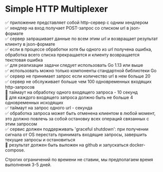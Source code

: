 # Simple HTTP Multiplexer
:white_check_mark: приложение представляет собой http-сервер с одним хендлером <br>
:white_check_mark: хендлер на вход получает POST-запрос со списком url в json-формате <br>
:white_check_mark: сервер запрашивает данные по всем этим url и возвращает результат клиенту в json-формате <br>
:white_check_mark: если в процессе обработки хотя бы одного из url получена ошибка, обработка всего списка прекращается и клиенту возвращается текстовая ошибка <br>
:white_check_mark: для реализации задачи следует использовать Go 1.13 или выше <br>
:white_check_mark: использовать можно только компоненты стандартной библиотеки Go <br>
:white_check_mark: сервер не принимает запрос если количество url в нем больше 20 <br>
:white_check_mark: сервер не обслуживает больше чем 100 одновременных входящих http-запросов <br>
:black_square_button: таймаут на обработку одного входящего запроса - 10 секунд <br> 
:black_square_button: для каждого входящего запроса должно быть не больше 4 одновременных исходящих <br>
:white_check_mark: таймаут на запрос одного url - секунда <br>
:white_check_mark: обработка запроса может быть отменена клиентом в любой момент, это должно повлечь за собой остановку всех операций связанных с этим запросом <br>
:white_check_mark: сервис должен поддерживать 'graceful shutdown': при получении сигнала от OS перестать принимать входящие запросы, завершить текущие запросы и остановиться <br>
:black_square_button: результат должен быть выложен на github и запускаться docker-compose. <br>

Строгих ограничений по времени не ставим, мы предполагаем время выполнения 3-5 дней.    
